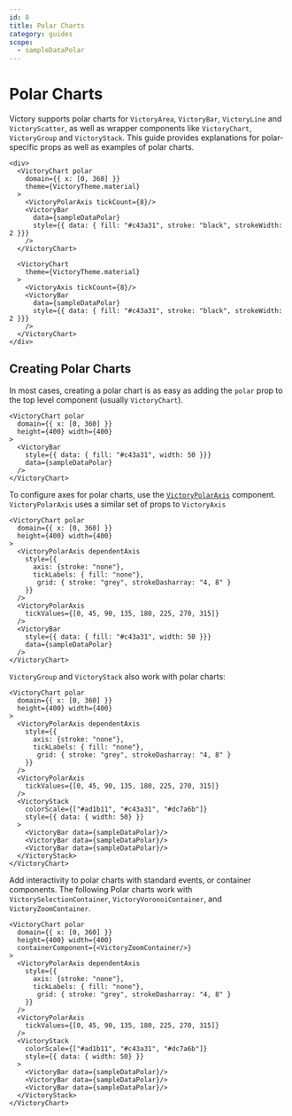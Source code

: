 ```yaml
---
id: 8
title: Polar Charts
category: guides
scope:
  - sampleDataPolar
---
```

# Polar Charts

Victory supports polar charts for `VictoryArea`, `VictoryBar`, `VictoryLine` and `VictoryScatter`, as well as wrapper components like `VictoryChart`, `VictoryGroup` and `VictoryStack`. This guide provides explanations for polar-specific props as well as examples of polar charts.

```playground
<div>
  <VictoryChart polar
    domain={{ x: [0, 360] }}
    theme={VictoryTheme.material}
  >
    <VictoryPolarAxis tickCount={8}/>
    <VictoryBar
      data={sampleDataPolar}
      style={{ data: { fill: "#c43a31", stroke: "black", strokeWidth: 2 }}}
    />
  </VictoryChart>

  <VictoryChart
    theme={VictoryTheme.material}
  >
    <VictoryAxis tickCount={8}/>
    <VictoryBar
      data={sampleDataPolar}
      style={{ data: { fill: "#c43a31", stroke: "black", strokeWidth: 2 }}}
    />
  </VictoryChart>
</div>
```
## Creating Polar Charts

In most cases, creating a polar chart is as easy as adding the `polar` prop to the top level component (usually `VictoryChart`).

```playground
<VictoryChart polar
  domain={{ x: [0, 360] }}
  height={400} width={400}
>
  <VictoryBar
    style={{ data: { fill: "#c43a31", width: 50 }}}
    data={sampleDataPolar}
  />
</VictoryChart>
```

To configure axes for polar charts, use the [`VictoryPolarAxis`][] component. `VictoryPolarAxis` uses a similar set of props to `VictoryAxis`

```playground
<VictoryChart polar
  domain={{ x: [0, 360] }}
  height={400} width={400}
>
  <VictoryPolarAxis dependentAxis
    style={{
      axis: {stroke: "none"},
      tickLabels: { fill: "none"},
       grid: { stroke: "grey", strokeDasharray: "4, 8" }
    }}
  />
  <VictoryPolarAxis
    tickValues={[0, 45, 90, 135, 180, 225, 270, 315]}
  />
  <VictoryBar
    style={{ data: { fill: "#c43a31", width: 50 }}}
    data={sampleDataPolar}
  />
</VictoryChart>
```

`VictoryGroup` and `VictoryStack` also work with polar charts:

```playground
<VictoryChart polar
  domain={{ x: [0, 360] }}
  height={400} width={400}
>
  <VictoryPolarAxis dependentAxis
    style={{
      axis: {stroke: "none"},
      tickLabels: { fill: "none"},
       grid: { stroke: "grey", strokeDasharray: "4, 8" }
    }}
  />
  <VictoryPolarAxis
    tickValues={[0, 45, 90, 135, 180, 225, 270, 315]}
  />
  <VictoryStack
    colorScale={["#ad1b11", "#c43a31", "#dc7a6b"]}
    style={{ data: { width: 50} }}
  >
    <VictoryBar data={sampleDataPolar}/>
    <VictoryBar data={sampleDataPolar}/>
    <VictoryBar data={sampleDataPolar}/>
  </VictoryStack>
</VictoryChart>
```

Add interactivity to polar charts with standard events, or container components. The following Polar charts work with `VictorySelectionContainer`, `VictoryVoronoiContainer`, and `VictoryZoomContainer`.

```playground
<VictoryChart polar
  domain={{ x: [0, 360] }}
  height={400} width={400}
  containerComponent={<VictoryZoomContainer/>}
>
  <VictoryPolarAxis dependentAxis
    style={{
      axis: {stroke: "none"},
      tickLabels: { fill: "none"},
       grid: { stroke: "grey", strokeDasharray: "4, 8" }
    }}
  />
  <VictoryPolarAxis
    tickValues={[0, 45, 90, 135, 180, 225, 270, 315]}
  />
  <VictoryStack
    colorScale={["#ad1b11", "#c43a31", "#dc7a6b"]}
    style={{ data: { width: 50} }}
  >
    <VictoryBar data={sampleDataPolar}/>
    <VictoryBar data={sampleDataPolar}/>
    <VictoryBar data={sampleDataPolar}/>
  </VictoryStack>
</VictoryChart>
```


[`VictoryPolarAxis`]: https://formidable.com/open-source/victory/docs/victory-polar-axis
